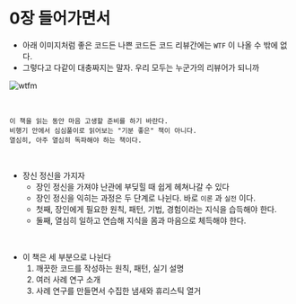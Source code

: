 # 0장 **들어가면서**

- 아래 이미지처럼 좋은 코드든 나쁜 코드든 코드 리뷰간에는 `WTF` 이 나올 수 밖에 없다.
- 그렇다고 다같이 대충짜지는 말자. 우리 모두는 누군가의 리뷰어가 되니까

![wtfm](https://github.com/YAPP-Github/22nd-Study-Clean-Code/assets/22541267/46c0ce6b-b8aa-4532-ac5b-46a903fbafbd)

<br/>

```
이 책을 읽는 동안 마음 고생할 준비를 하기 바란다.
비행기 안에서 심심풀이로 읽어보는 "기분 좋은" 책이 아니다.
열심히, 아주 열심히 독파해야 하는 책이다.
```

<br/>

- 장신 정신을 가지자
    - 장인 정신을 가져야 난관에 부딪힐 때 쉽게 헤쳐나갈 수 있다
    - 장인 정신을 익히는 과정은 두 단계로 나뉜다. 바로 `이론` 과 `실전` 이다.
    - 첫째, 장인에게 필요한 원칙, 패턴, 기법, 경험이라는 지식을 습득해야 한다.
    - 둘째, 열심히 일하고 연습해 지식을 몸과 마음으로 체득해야 한다.

<br/>

- 이 책은 세 부분으로 나뉜다
    1. 깨끗한 코드를 작성하는 원칙, 패턴, 실기 설명
    2. 여러 사례 연구 소개
    3. 사례 연구를 만들면서 수집한 냄새와 휴리스틱 열거
